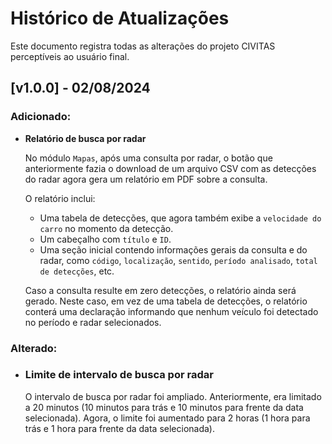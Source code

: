 # Histórico de Atualizações
Este documento registra todas as alterações do projeto CIVITAS perceptíveis ao usuário final.

## [v1.0.0] - 02/08/2024

### Adicionado:

* **Relatório de busca por radar**
  
  No módulo `Mapas`, após uma consulta por radar, o botão que anteriormente fazia o download de um arquivo CSV com as detecções do radar agora gera um relatório em PDF sobre a consulta.

  O relatório inclui:

  * Uma tabela de detecções, que agora também exibe a `velocidade do carro` no momento da detecção.
  * Um cabeçalho com `título` e `ID`.
  * Uma seção inicial contendo informações gerais da consulta e do radar, como `código`, `localização`, `sentido`, `período analisado`, `total de detecções`, etc.

  Caso a consulta resulte em zero detecções, o relatório ainda será gerado. Neste caso, em vez de uma tabela de detecções, o relatório conterá uma declaração informando que nenhum veículo foi detectado no período e radar selecionados.


### Alterado:
* ### Limite de intervalo de busca por radar

  O intervalo de busca por radar foi ampliado. Anteriormente, era limitado a 20 minutos (10 minutos para trás e 10 minutos para frente da data selecionada). Agora, o limite foi aumentado para 2 horas (1 hora para trás e 1 hora para frente da data selecionada).